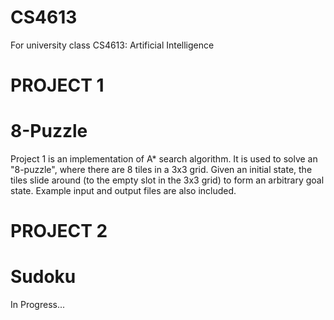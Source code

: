 # CS4613
For university class CS4613: Artificial Intelligence

# PROJECT 1
# 8-Puzzle
Project 1 is an implementation of A* search algorithm. It is used to solve an "8-puzzle", where there are 8 tiles in a 3x3 grid. Given an initial state, the tiles slide around (to the empty slot in the 3x3 grid) to form an arbitrary goal state. Example input and output files are also included.

# PROJECT 2
# Sudoku
In Progress...

